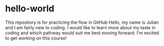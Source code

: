 # hello-world
This repository is for practicing the flow in GitHub
Hello, my name is Julian and I am fairly new to coding. I would like to learn more about my taste in coding and which pathway would suit me best moving forward. I'm excited to get working on this course! 
